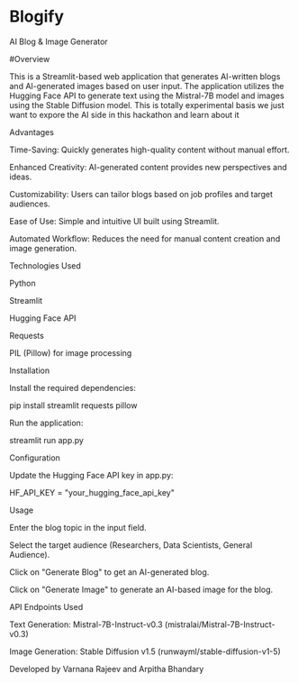 # Blogify
AI Blog & Image Generator

#Overview

This is a Streamlit-based web application that generates AI-written blogs and AI-generated images based on user input. The application utilizes the Hugging Face API to generate text using the Mistral-7B model and images using the Stable Diffusion model. This is totally experimental basis we just want to expore the AI side in this hackathon and learn about it

Advantages

Time-Saving: Quickly generates high-quality content without manual effort.

Enhanced Creativity: AI-generated content provides new perspectives and ideas.

Customizability: Users can tailor blogs based on job profiles and target audiences.

Ease of Use: Simple and intuitive UI built using Streamlit.

Automated Workflow: Reduces the need for manual content creation and image generation.

Technologies Used

Python

Streamlit

Hugging Face API

Requests

PIL (Pillow) for image processing

Installation

Install the required dependencies:

pip install streamlit requests pillow

Run the application:

streamlit run app.py

Configuration

Update the Hugging Face API key in app.py:

HF_API_KEY = "your_hugging_face_api_key"

Usage

Enter the blog topic in the input field.

Select the target audience (Researchers, Data Scientists, General Audience).

Click on "Generate Blog" to get an AI-generated blog.

Click on "Generate Image" to generate an AI-based image for the blog.

API Endpoints Used

Text Generation: Mistral-7B-Instruct-v0.3 (mistralai/Mistral-7B-Instruct-v0.3)

Image Generation: Stable Diffusion v1.5 (runwayml/stable-diffusion-v1-5)

Developed by Varnana Rajeev and Arpitha Bhandary



